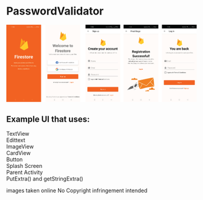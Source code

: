 # PasswordValidator

<img src="screenshot/screenshot.png" alt="">

## Example UI that uses:
TextView <br>
Edittext <br>
ImageView <br>
CardView <br>
Button <br>
Splash Screen <br>
Parent Activity <br>
PutExtra() and getStringExtra()

images taken online
No Copyright infringement intended
